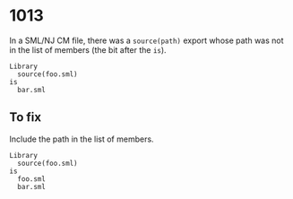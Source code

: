# 1013

In a SML/NJ CM file, there was a `source(path)` export whose path was not in the list of members (the bit after the `is`).

```sml-nj-cm
Library
  source(foo.sml)
is
  bar.sml
```

## To fix

Include the path in the list of members.

```sml-nj-cm
Library
  source(foo.sml)
is
  foo.sml
  bar.sml
```
